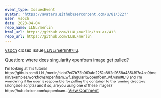 ```yaml
---
event_type: IssuesEvent
avatar: "https://avatars.githubusercontent.com/u/814322?"
user: vsoch
date: 2023-04-04
repo_name: LLNL/merlin
html_url: https://github.com/LLNL/merlin/issues/413
repo_url: https://github.com/LLNL/merlin
---
```


<a href='https://github.com/vsoch' target='_blank'>vsoch</a> closed issue <a href='https://github.com/LLNL/merlin/issues/413' target='_blank'>LLNL/merlin#413</a>.

<p>Question: where does singularity openfoam image get pulled?</p><small>I'm looking at this tutorial https://github.com/LLNL/merlin/blob/7e07b72b969afc2252a892d9658a4854f97e4bb9/merlin/examples/workflows/openfoam_wf_singularity/openfoam_wf.yaml#L13 and I'm wondering if the user is responsible for pulling the container to the running directory (alongside scripts) and if so, are you using one of these images? https://hub.docker.com/u/openfoam...</small><a href='https://github.com/LLNL/merlin/issues/413' target='_blank'>View Comment</a>
